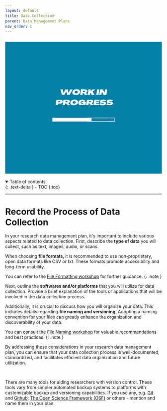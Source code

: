 ```yaml
---
layout: default
title: Data Collection
parent: Data Management Plans
nav_order: 1
---
```


<p style="margin-top:25px">
<img src="figures/work-in-progress.png" width="600"/>
</p>

<details open markdown="block">
  <summary>
    Table of contents
  </summary>
  {: .text-delta }
 - TOC
{:toc}
</details>

---

# Record the Process of Data Collection

In your research data management plan, it's important to include various aspects related to data collection. First, describe the **type of data** you will collect, such as text, images, audio, or scans. 

When choosing **file formats**, it is recommended to use non-proprietary, open data formats like CSV or txt. These formats promote accessibility and long-term usability. 

You can refer to the <a href="02_file_formats.md" target="_blank">File Formatting workshop</a> for further guidance.
{: .note }

Next, outline the **softwares and/or platforms** that you will utilize for data collection. Provide a brief explanation of the tools or applications that will be involved in the data collection process.

Additionally, it is crucial to discuss how you will organize your data. This includes details regarding **file naming and versioning**. Adopting a naming convention for your files can greatly enhance the organization and discoverability of your data. 

You can consult the <a href="01_file_naming.md" target="_blank">File Naming workshop</a> for valuable recommendations and best practices.
{: .note }


By addressing these considerations in your research data management plan, you can ensure that your data collection process is well-documented, standardized, and facilitates efficient data organization and future utilization.

<br>

There are many tools for aiding researchers with version control. These tools vary from simpler automated backup systems to platforms with customizable backup and versioning capabilities. If you use any, e.g. <a href="https://git-scm.com/">Git</a> and <a href="https://github.com/">Github</a>; <a href="https://osf.openscience.ubc.ca/"> The Open Science Framework (OSF)</a> or others - mention and name them in your plan.




